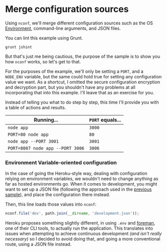 # Merge configuration sources

Using `nconf`, we'll merge different configuration sources such as the OS [Environment](http://en.wikipedia.org/wiki/Environment_variable), command-line arguments, and JSON files.

You can lint this example using Grunt.

```shell
grunt jshint
```

But that's just me being cautious, the purpose of the sample is to show you how `nconf` works, so let's get to that.

For the purposes of the example, we'll only be setting a `PORT`, and a `NODE_ENV` variable, but the same could hold true for setting any configuration value we want. As a shortcut, I omitted the secure configuration encryption and decryption part, but you shouldn't have any problems at all incorporating that into this example. I'll leave that as an exercise for you.

Instead of telling you what to do step by step, this time I'll provide you with a table of actions and results.

Running...|`PORT` equals...
---|---
`node app`|`3000`
`PORT=80 node app`|`80`
`node app --PORT 3001`|`3001`
`PORT=8007 node app --PORT 3006`|`3006`

### Environment Variable-oriented configuration

In the case of going the Heroku-style way, dealing with configuration relying on environment variables, we wouldn't need to change anything as far as hosted environments go. When it comes to development, you might want to set up a JSON file (following the approach used in the [previous sample](https://github.com/bevacqua/buildfirst/tree/master/ch03/02_rsa-config-encryption)), and place the configuration there instead.

Then, this line loads those values into `nconf`:

```js
nconf.file('dev', path.join(__dirname, 'development.json'));
```

Heroku proposes something slightly different, in using `.env` and [foreman](https://github.com/ddollar/foreman), one of their CLI tools, to actually run the application. This translates into issues when attempting to achieve continuous development _(and isn't really necessary)_ so I decided to avoid doing that, and going a more conventional route, using a JSON file instead.